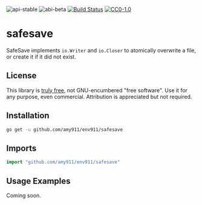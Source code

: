 ![api-stable](https://rawgit.com/amy911/assets/master/shields/api-stable-brightgreen.svg)
![abi-beta](https://rawgit.com/amy911/assets/master/shields/abi-beta-yellowgreen.svg)
[![Build Status](https://travis-ci.org/amy911/env911.svg?branch=master)](https://travis-ci.org/amy911/env911)
[![CC0-1.0](https://rawgit.com/amy911/assets/master/shields/license-cc0--1.0-efbfff.svg)](https://raw.githubusercontent.com/amy911/cloud911/master/LICENSE.txt)

# safesave
SafeSave implements `io.Writer` and `io.Closer` to atomically overwrite a file, or create it if it did not exist.

## License
This library is [truly free](https://creativecommons.org/publicdomain/zero/1.0/), not GNU-encumbered "free software".  Use it for any purpose, even commercial.  Attribution is appreciated but not required.

## Installation
```sh
go get -u github.com/amy911/env911/safesave
```

## Imports
```go
import "github.com/amy911/env911/safesave"
```

## Usage Examples
Coming soon.
